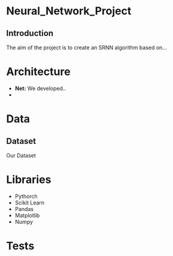 # Neural_Network_Project
## Introduction
The aim of the project is to create an SRNN algorithm based on...

# Architecture
* **Net:** We developed..
* 
# Data
## Dataset
Our Dataset

# Libraries
* Pythorch
* Scikit Learn
* Pandas
* Matplotlib
* Numpy
# Tests
